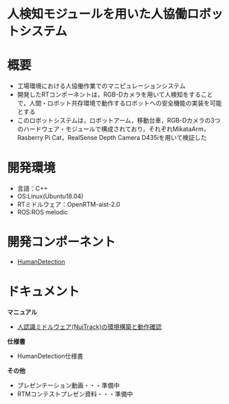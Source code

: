 # 人検知モジュールを用いた人協働ロボットシステム  

# 概要
* 工場環境における人協働作業でのマニピュレーションシステム  
* 開発したRTコンポーネントは，RGB-Dカメラを用いて人検知をすることで，人間・ロボット共存環境で動作するロボットへの安全機能の実装を可能とする  
* このロボットシステムは，ロボットアーム，移動台車，RGB-Dカメラの3つのハードウェア・モジュールで構成されており，それぞれMikataArm，Rasberry Pi Cat，RealSense Depth Camera D435iを用いて検証した  

# 開発環境
* 言語：C++  
* OS:Linux(Ubuntu18.04)  
* RTミドルウェア：OpenRTM-aist-2.0  
* ROS:ROS melodic  

# 開発コンポーネント
* [HumanDetection](https://github.com/Hisanori-Suito/HumanDetection)

# ドキュメント
**マニュアル**
* [人認識ミドルウェア(NuiTrack)の環境構築と動作確認](http://www1.meijo-u.ac.jp/~kohara/cms/technicalreport/ros_nuitrack)

**仕様書**
* HumanDetection仕様書

**その他**
* プレゼンテーション動画・・・準備中
* RTMコンテストプレゼン資料・・・準備中
